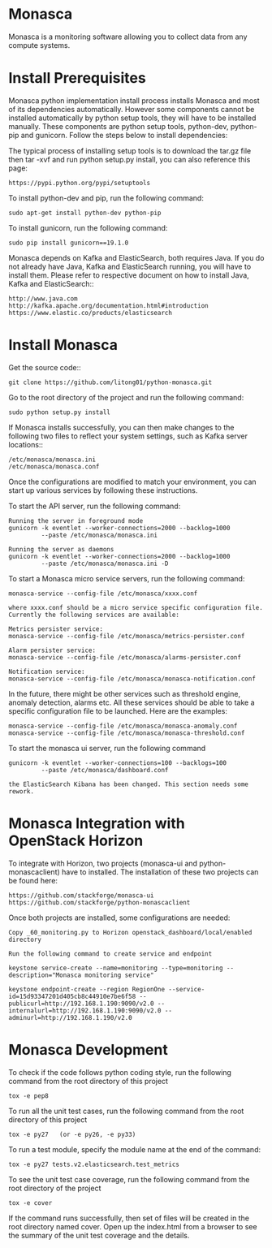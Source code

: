 Monasca
=======

Monasca is a monitoring software allowing you to collect data from any compute
systems.

Install Prerequisites
=====================

Monasca python implementation install process installs Monasca and most of its
dependencies automatically. However some components cannot be installed automatically
by python setup tools, they will have to be installed manually. These components are
python setup tools, python-dev, python-pip and gunicorn. Follow the steps below to
install dependencies:

The typical process of installing setup tools is to download the tar.gz file
then tar -xvf and run python setup.py install, you can also reference this page:

    https://pypi.python.org/pypi/setuptools

To install python-dev and pip, run the following command:

    sudo apt-get install python-dev python-pip

To install gunicorn, run the following command:

    sudo pip install gunicorn==19.1.0
    
Monasca depends on Kafka and ElasticSearch, both requires Java. If you do not
already have Java, Kafka and ElasticSearch running, you will have to install
them. Please refer to respective document on how to install Java, Kafka and
ElasticSearch::

    http://www.java.com
    http://kafka.apache.org/documentation.html#introduction
    https://www.elastic.co/products/elasticsearch

Install Monasca
===============
Get the source code::

    git clone https://github.com/litong01/python-monasca.git

Go to the root directory of the project and run the following command:

    sudo python setup.py install

If Monasca installs successfully, you can then make changes to the following
two files to reflect your system settings, such as Kafka server locations::

    /etc/monasca/monasca.ini
    /etc/monasca/monasca.conf

Once the configurations are modified to match your environment, you can start
up various services by following these instructions.

To start the API server, run the following command:

    Running the server in foreground mode
    gunicorn -k eventlet --worker-connections=2000 --backlog=1000
             --paste /etc/monasca/monasca.ini

    Running the server as daemons
    gunicorn -k eventlet --worker-connections=2000 --backlog=1000
             --paste /etc/monasca/monasca.ini -D

To start a Monasca micro service servers, run the following command:

    monasca-service --config-file /etc/monasca/xxxx.conf

    where xxxx.conf should be a micro service specific configuration file.
    Currently the following services are available:

    Metrics persister service:
    monasca-service --config-file /etc/monasca/metrics-persister.conf

    Alarm persister service:
    monasca-service --config-file /etc/monasca/alarms-persister.conf

    Notification service:
    monasca-service --config-file /etc/monasca/monasca-notification.conf


In the future, there might be other services such as threshold engine,
anomaly detection, alarms etc. All these services should be able to take
a specific configuration file to be launched. Here are the examples:

    monasca-service --config-file /etc/monasca/monasca-anomaly.conf
    monasca-service --config-file /etc/monasca/monasca-threshold.conf

To start the monasca ui server, run the following command

    gunicorn -k eventlet --worker-connections=100 --backlogs=100
             --paste /etc/monasca/dashboard.conf

    the ElasticSearch Kibana has been changed. This section needs some
    rework.

Monasca Integration with OpenStack Horizon
==========================================
To integrate with Horizon, two projects (monasca-ui and python-monascaclient) have to installed.
The installation of these two projects can be found here:
    
    https://github.com/stackforge/monasca-ui
    https://github.com/stackforge/python-monascaclient
    
Once both projects are installed, some configurations are needed:

    Copy _60_monitoring.py to Horizon openstack_dashboard/local/enabled directory
    
    Run the following command to create service and endpoint
    
    keystone service-create --name=monitoring --type=monitoring --description="Monasca monitoring service"
    
    keystone endpoint-create --region RegionOne --service-id=15d93347201d405cb8c44910e7be6f58 --publicurl=http://192.168.1.190:9090/v2.0 --internalurl=http://192.168.1.190:9090/v2.0 --adminurl=http://192.168.1.190/v2.0


Monasca Development
===================
To check if the code follows python coding style, run the following command
from the root directory of this project

    tox -e pep8

To run all the unit test cases, run the following command from the root
directory of this project

    tox -e py27   (or -e py26, -e py33)

To run a test module, specify the module name at the end of the command:

    tox -e py27 tests.v2.elasticsearch.test_metrics

To see the unit test case coverage, run the following command from the root
directory of the project

    tox -e cover

If the command runs successfully, then set of files will be created in the root
directory named cover. Open up the index.html from a browser to see the summary
of the unit test coverage and the details.
